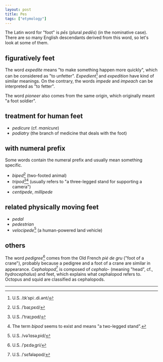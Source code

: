 ```yaml
---
layout: post
title: Pes
tags: ["etymology"]
---
```


The Latin word for "foot" is *pēs* (plural *pedēs*) (in the nominative case).
There are so many English descendants derived from this word, so let's look at some of them.

## figuratively feet
The word *expedite* means "to make something happen more quickly", which can be considered as "to unfetter".
*Expedient*[^expedient-pron] and *expedition* have kind of similar meanings.
On the contrary, the words *impede* and *impeach* can be interpreted as "to fetter".

The word *pioneer* also comes from the same origin, which originally meant "a foot soldier".

## treatment for human feet
- *pedicure* (cf. *manicure*)
- *podiatry* (the branch of medicine that deals with the foot)

## with numeral prefix
Some words contain the numeral prefix and usually mean something specific.

- *biped*[^biped-pron] (two-footed animal)
- *tripod*[^tripod-pron][^bipod] (usually refers to "a three-legged stand for supporting a camera")
- *centipede*, *millipede*

## related physically moving feet
- *pedal*
- *pedestrian*
- *velocipede*[^velocipede-pron] (a human-powered land vehicle)

## others
The word *pedigree*[^pedigree-pron] comes from the Old French *pié de gru* ("foot of a crane"), probably because a pedigree and a foot of a crane are similar in appearance.
*Cephalopod*[^cephalopod-pron] is composed of *cephalo-* (meaning "head", cf., *hydrocephalus*) and feet, which explains what cephalopod refers to.
Octopus and squid are classified as cephalopods.

---

[^expedient-pron]: U.S. /ɪkˈspiː.di.ənt/
[^biped-pron]: U.S. /ˈbaɪˌpɛd/
[^tripod-pron]: U.S. /ˈtraɪˌpɑd/
[^bipod]: The term *bipod* seems to exist and means "a two-legged stand".
[^velocipede-pron]: U.S. /vəˈlɑsəˌpid/
[^pedigree-pron]: U.S. /ˈpɛdəˌɡri/
[^cephalopod-pron]: U.S. /ˈsɛfələpɒd/
